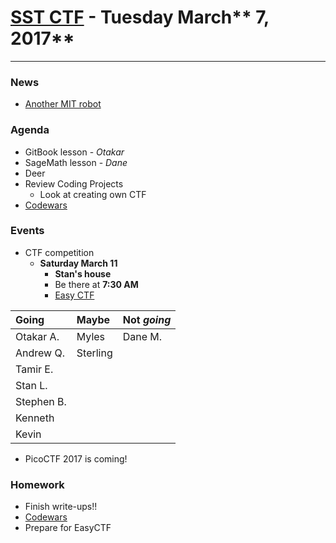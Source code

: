 # [**SST CTF**](http://sstctf.org) - Tuesday March** 7, 2017**

---

### News

* [Another MIT robot](https://www.cnet.com/news/mit-robot-baxter-mind-controlled-telepathy-eeg-daniela-rus/)

### Agenda

* GitBook lesson - _Otakar_
* SageMath lesson - _Dane_
* Deer
* Review Coding Projects
  * Look at creating own CTF
* [Codewars](https://www.codewars.com/r/H6c7jQ)

### Events

* CTF competition
  * **Saturday March 11**
    * **Stan's house**
    * Be there at **7:30 AM**
    * [Easy CTF](https://www.easyctf.com)

| Going | Maybe | Not _**going**_ |
| :--- | :--- | :--- |
| Otakar A. | Myles | Dane M. |
| Andrew Q. | Sterling |  |
| Tamir E. |  |  |
| Stan L. |  |  |
| Stephen B. |  |  |
| Kenneth |  |  |
| Kevin |  |  |

* PicoCTF 2017 is coming!

### Homework

* Finish write-ups!!
* [Codewars](https://www.codewars.com)
* Prepare for EasyCTF




